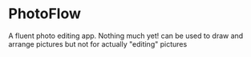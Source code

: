 # PhotoFlow
A fluent photo editing app. Nothing much yet! can be used to draw and arrange pictures but not for actually "editing" pictures
